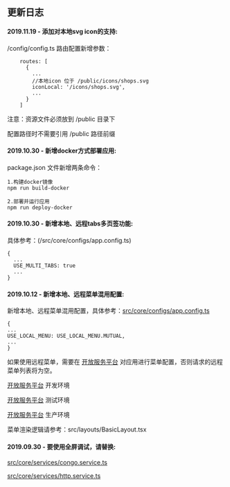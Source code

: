 ## 更新日志

#### 2019.11.19 - 添加对本地svg icon的支持:
/config/config.ts 路由配置新增参数：

        routes: [
          {
            ...
            //本地icon 位于 /public/icons/shops.svg
            iconLocal: '/icons/shops.svg',
            ...
          }
        ]
注意：资源文件必须放到 /public 目录下 

配置路径时不需要引用 /public 路径前缀

#### 2019.10.30 - 新增docker方式部署应用:
package.json 文件新增两条命令：
```
1.构建docker镜像
npm run build-docker

2.部署并运行应用
npm run deploy-docker
```


#### 2019.10.30 - 新增本地、远程tabs多页签功能:
具体参考：(/src/core/configs/app.config.ts)
```
{
  ...
  USE_MULTI_TABS: true
  ...
}
```

#### 2019.10.12  - 新增本地、远程菜单混用配置:

新增本地、远程菜单混用配置，具体参考：[src/core/configs/app.config.ts](/src/core/configs/app.config.ts)
    
    {
    ...
    USE_LOCAL_MENU: USE_LOCAL_MENU.MUTUAL,
    ...
    }
    
    
如果使用远程菜单，需要在 [开放服务平台](http://10.10.11.107:22200/#/main) 对应用进行菜单配置，否则请求的远程菜单列表将为空。

 [开放服务平台](http://10.10.11.107:22200/#/main) 开发环境
 
 [开放服务平台](http://10.10.11.107:25062/#/main) 测试环境
 
 [开放服务平台](https://open.gcongo.com/#/main) 生产环境

菜单渲染逻辑请参考：src/layouts/BasicLayout.tsx
    

#### 2019.09.30  - 要使用全屏调试，请替换:

[src/core/services/congo.service.ts](/src/core/services/congo.service.ts) 

[src/core/services/http.service.ts](/src/core/services/http.service.ts) 
